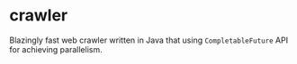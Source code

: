 # crawler

Blazingly fast web crawler written in Java that using `CompletableFuture` API for achieving parallelism.
